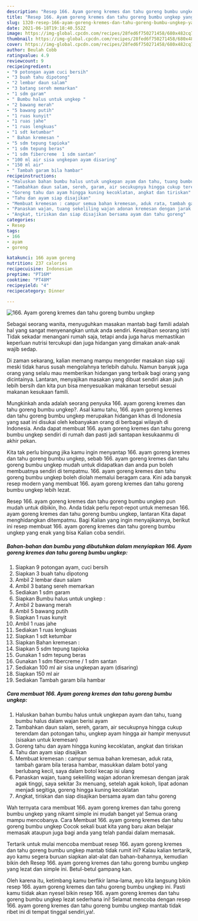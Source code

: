 ```yaml
---
description: "Resep 166. Ayam goreng kremes dan tahu goreng bumbu ungkep yang sedap dan Mudah Dibuat"
title: "Resep 166. Ayam goreng kremes dan tahu goreng bumbu ungkep yang sedap dan Mudah Dibuat"
slug: 1320-resep-166-ayam-goreng-kremes-dan-tahu-goreng-bumbu-ungkep-yang-sedap-dan-mudah-dibuat
date: 2021-06-18T19:18:40.552Z
image: https://img-global.cpcdn.com/recipes/28fed6f750271458/680x482cq70/166-ayam-goreng-kremes-dan-tahu-goreng-bumbu-ungkep-foto-resep-utama.jpg
thumbnail: https://img-global.cpcdn.com/recipes/28fed6f750271458/680x482cq70/166-ayam-goreng-kremes-dan-tahu-goreng-bumbu-ungkep-foto-resep-utama.jpg
cover: https://img-global.cpcdn.com/recipes/28fed6f750271458/680x482cq70/166-ayam-goreng-kremes-dan-tahu-goreng-bumbu-ungkep-foto-resep-utama.jpg
author: Beulah Cobb
ratingvalue: 4.9
reviewcount: 9
recipeingredient:
- "9 potongan ayam cuci bersih"
- "3 buah tahu dipotong"
- "2 lembar daun salam"
- "3 batang sereh memarkan"
- "1 sdm garam"
- " Bumbu halus untuk ungkep "
- "2 bawang merah"
- "5 bawang putih"
- "1 ruas kunyit"
- "1 ruas jahe"
- "1 ruas lengkuas"
- "1 sdt ketumbar"
- " Bahan kremesan "
- "5 sdm tepung tapioka"
- "1 sdm tepung beras"
- "1 sdm fibercreme  1 sdm santan"
- "100 ml air sisa ungkepan ayam disaring"
- "150 ml air"
- " Tambah garam bila hambar"
recipeinstructions:
- "Haluskan bahan bumbu halus untuk ungkepan ayam dan tahu, tuang bumbu halus dalam wajan berisi ayam"
- "Tambahkan daun salam, sereh, garam, air secukupnya hingga cukup terendam dan potongan tahu, ungkep ayam hingga air hampir menyusut (sisakan untuk kremesan)"
- "Goreng tahu dan ayam hingga kuning kecoklatan, angkat dan tiriskan"
- "Tahu dan ayam siap disajikan"
- "Membuat kremesan : campur semua bahan kremesan, aduk rata, tambah garam bila terasa hambar, masukkan dalam botol yang berlubang kecil, saya dalam botol kecap isi ulang"
- "Panaskan wajan, tuang sekeliling wajan adonan kremesan dengan jarak agak tinggi, saya sekitar 3x menuang, setelah agak kokoh, lipat adonan menjadi segitiga, goreng hingga kuning kecoklatan"
- "Angkat, tiriskan dan siap disajikan bersama ayam dan tahu goreng"
categories:
- Resep
tags:
- 166
- ayam
- goreng

katakunci: 166 ayam goreng 
nutrition: 237 calories
recipecuisine: Indonesian
preptime: "PT16M"
cooktime: "PT48M"
recipeyield: "4"
recipecategory: Dinner

---
```



![166. Ayam goreng kremes dan tahu goreng bumbu ungkep](https://img-global.cpcdn.com/recipes/28fed6f750271458/680x482cq70/166-ayam-goreng-kremes-dan-tahu-goreng-bumbu-ungkep-foto-resep-utama.jpg)

Sebagai seorang wanita, menyuguhkan masakan mantab bagi famili adalah hal yang sangat menyenangkan untuk anda sendiri. Kewajiban seorang istri Tidak sekadar menangani rumah saja, tetapi anda juga harus memastikan keperluan nutrisi tercukupi dan juga hidangan yang dimakan anak-anak wajib sedap.

Di zaman  sekarang, kalian memang mampu mengorder masakan siap saji meski tidak harus susah mengolahnya terlebih dahulu. Namun banyak juga orang yang selalu mau memberikan hidangan yang terbaik bagi orang yang dicintainya. Lantaran, menyajikan masakan yang dibuat sendiri akan jauh lebih bersih dan kita pun bisa menyesuaikan makanan tersebut sesuai makanan kesukaan famili. 



Mungkinkah anda adalah seorang penyuka 166. ayam goreng kremes dan tahu goreng bumbu ungkep?. Asal kamu tahu, 166. ayam goreng kremes dan tahu goreng bumbu ungkep merupakan hidangan khas di Indonesia yang saat ini disukai oleh kebanyakan orang di berbagai wilayah di Indonesia. Anda dapat membuat 166. ayam goreng kremes dan tahu goreng bumbu ungkep sendiri di rumah dan pasti jadi santapan kesukaanmu di akhir pekan.

Kita tak perlu bingung jika kamu ingin menyantap 166. ayam goreng kremes dan tahu goreng bumbu ungkep, sebab 166. ayam goreng kremes dan tahu goreng bumbu ungkep mudah untuk didapatkan dan anda pun boleh membuatnya sendiri di tempatmu. 166. ayam goreng kremes dan tahu goreng bumbu ungkep boleh diolah memalui beragam cara. Kini ada banyak resep modern yang membuat 166. ayam goreng kremes dan tahu goreng bumbu ungkep lebih lezat.

Resep 166. ayam goreng kremes dan tahu goreng bumbu ungkep pun mudah untuk dibikin, lho. Anda tidak perlu repot-repot untuk memesan 166. ayam goreng kremes dan tahu goreng bumbu ungkep, lantaran Kita dapat menghidangkan ditempatmu. Bagi Kalian yang ingin menyajikannya, berikut ini resep membuat 166. ayam goreng kremes dan tahu goreng bumbu ungkep yang enak yang bisa Kalian coba sendiri.

<!--inarticleads1-->

##### Bahan-bahan dan bumbu yang dibutuhkan dalam menyiapkan 166. Ayam goreng kremes dan tahu goreng bumbu ungkep:

1. Siapkan 9 potongan ayam, cuci bersih
1. Siapkan 3 buah tahu dipotong
1. Ambil 2 lembar daun salam
1. Ambil 3 batang sereh memarkan
1. Sediakan 1 sdm garam
1. Siapkan  Bumbu halus untuk ungkep :
1. Ambil 2 bawang merah
1. Ambil 5 bawang putih
1. Siapkan 1 ruas kunyit
1. Ambil 1 ruas jahe
1. Sediakan 1 ruas lengkuas
1. Siapkan 1 sdt ketumbar
1. Siapkan  Bahan kremesan :
1. Siapkan 5 sdm tepung tapioka
1. Gunakan 1 sdm tepung beras
1. Gunakan 1 sdm fibercreme / 1 sdm santan
1. Sediakan 100 ml air sisa ungkepan ayam (disaring)
1. Siapkan 150 ml air
1. Sediakan  Tambah garam bila hambar




<!--inarticleads2-->

##### Cara membuat 166. Ayam goreng kremes dan tahu goreng bumbu ungkep:

1. Haluskan bahan bumbu halus untuk ungkepan ayam dan tahu, tuang bumbu halus dalam wajan berisi ayam
1. Tambahkan daun salam, sereh, garam, air secukupnya hingga cukup terendam dan potongan tahu, ungkep ayam hingga air hampir menyusut (sisakan untuk kremesan)
1. Goreng tahu dan ayam hingga kuning kecoklatan, angkat dan tiriskan
1. Tahu dan ayam siap disajikan
1. Membuat kremesan : campur semua bahan kremesan, aduk rata, tambah garam bila terasa hambar, masukkan dalam botol yang berlubang kecil, saya dalam botol kecap isi ulang
1. Panaskan wajan, tuang sekeliling wajan adonan kremesan dengan jarak agak tinggi, saya sekitar 3x menuang, setelah agak kokoh, lipat adonan menjadi segitiga, goreng hingga kuning kecoklatan
1. Angkat, tiriskan dan siap disajikan bersama ayam dan tahu goreng




Wah ternyata cara membuat 166. ayam goreng kremes dan tahu goreng bumbu ungkep yang nikamt simple ini mudah banget ya! Semua orang mampu mencobanya. Cara Membuat 166. ayam goreng kremes dan tahu goreng bumbu ungkep Cocok sekali buat kita yang baru akan belajar memasak ataupun juga bagi anda yang telah pandai dalam memasak.

Tertarik untuk mulai mencoba membuat resep 166. ayam goreng kremes dan tahu goreng bumbu ungkep mantab tidak rumit ini? Kalau kalian tertarik, ayo kamu segera buruan siapkan alat-alat dan bahan-bahannya, kemudian bikin deh Resep 166. ayam goreng kremes dan tahu goreng bumbu ungkep yang lezat dan simple ini. Betul-betul gampang kan. 

Oleh karena itu, ketimbang kamu berfikir lama-lama, ayo kita langsung bikin resep 166. ayam goreng kremes dan tahu goreng bumbu ungkep ini. Pasti kamu tiidak akan nyesel bikin resep 166. ayam goreng kremes dan tahu goreng bumbu ungkep lezat sederhana ini! Selamat mencoba dengan resep 166. ayam goreng kremes dan tahu goreng bumbu ungkep mantab tidak ribet ini di tempat tinggal sendiri,ya!.


